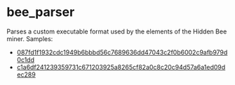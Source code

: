 # bee_parser

Parses a custom executable format used by the elements of the Hidden Bee miner.
Samples:
+ [087fd1f1932cdc1949b6bbbd56c7689636dd47043c2f0b6002c9afb979d0c1dd](https://www.virustotal.com/#/file/087fd1f1932cdc1949b6bbbd56c7689636dd47043c2f0b6002c9afb979d0c1dd/detection)
+ [c1a6df241239359731c671203925a8265cf82a0c8c20c94d57a6a1ed09dec289](https://www.virustotal.com/#/file/c1a6df241239359731c671203925a8265cf82a0c8c20c94d57a6a1ed09dec289/detection)

